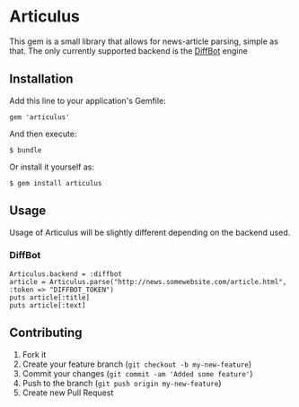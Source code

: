 # Articulus

This gem is a small library that allows for news-article parsing, simple as that.
The only currently supported backend is the [DiffBot](http://diffbot.com) engine

## Installation

Add this line to your application's Gemfile:

    gem 'articulus'

And then execute:

    $ bundle

Or install it yourself as:

    $ gem install articulus

## Usage

Usage of Articulus will be slightly different depending on the backend used.

### DiffBot

    Articulus.backend = :diffbot
    article = Articulus.parse("http://news.somewebsite.com/article.html", :token => "DIFFBOT_TOKEN")
    puts article[:title]
    puts article[:text]

## Contributing

1. Fork it
2. Create your feature branch (`git checkout -b my-new-feature`)
3. Commit your changes (`git commit -am 'Added some feature'`)
4. Push to the branch (`git push origin my-new-feature`)
5. Create new Pull Request